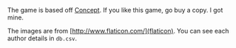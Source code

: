 The game is based off
[Concept](http://boardgamegeek.com/boardgame/147151/concept).
If you like this game, go buy a copy. I got mine.

The images are from [http://www.flaticon.com/](flaticon). You can see each
author details in `db.csv`.
